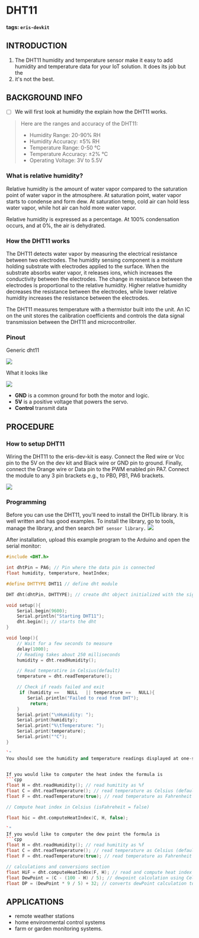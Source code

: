 # DHT11

#### tags: `eris-devkit`

## INTRODUCTION

1. The DHT11 humidity and temperature sensor make it easy to add humidity and temperature data for your IoT solution. It does its job but the
2. it's not the best. 

## BACKGROUND INFO

* [ ] We will first look at humidity the explain how the DHT11 works.

> Here are the ranges and accuracy of the DHT11:
>
> * Humidity Range: 20-90% RH
> * Humidity Accuracy: ±5% RH
> * Temperature Range: 0-50 °C
> * Temperature Accuracy: ±2% °C
> * Operating Voltage: 3V to 5.5V

### What is relative humidity?

Relative humidity is the amount of water vapor compared to the saturation point of water vapor in the atmosphere. At saturation point, water vapor starts to condense and form dew. At saturation temp, cold air can hold less water vapor, while hot air can hold more water vapor.

Relative humidity is expressed as a percentage. At 100% condensation occurs, and at 0%, the air is dehydrated.

### How the DHT11 works

The DHT11 detects water vapor by measuring the electrical resistance between two electrodes. The humidity sensing component is a moisture holding substrate with electrodes applied to the surface. When the substrate absorbs water vapor, it releases ions, which increases the conductivity between the electrodes. The change in resistance between the electrodes is proportional to the relative humidity. Higher relative humidity decreases the resistance between the electrodes, while lower relative humidity increases the resistance between the electrodes.

The DHT11 measures temperature with a thermistor built into the unit. An IC on the unit stores the calibration coefficients and controls the data signal transmission between the DHT11 and microcontroller.

### Pinout

Generic dht11

![](https://i.imgur.com/mAcYXTN.png)

What it looks like

![](https://i.imgur.com/UgNrGAM.jpg)

* **GND** is a common ground for both the motor and logic.
* **5V** is a positive voltage that powers the servo.
* **Control** transmit data

## PROCEDURE

### How to setup DHT11

Wiring the DHT11 to the eris-dev-kit is easy. Connect the Red wire or Vcc pin to the 5V on the dev kit and Black wire or GND pin to ground. Finally, connect the Orange wire or Data pin to the PWM enabled pin PA7. Connect the module to any 3 pin brackets e.g., to PB0, PB1, PA6 brackets.

![](https://i.imgur.com/lCILAaW.png)

### Programming

Before you can use the DHT11, you'll need to install the DHTLib library. It is well written and has good examples. To install the library, go to tools, manage the library, and then search `DHT sensor library.` ![](https://i.imgur.com/r6rYvCK.png)

After installation, upload this example program to the Arduino and open the serial monitor:

```cpp
#include <DHT.h>

int dhtPin = PA6; // Pin where the data pin is connected
float humidity, temperature, heatIndex;

#define DHTTYPE DHT11 // define dht module

DHT dht(dhtPin, DHTTYPE); // create dht object initialized with the signal pin and the type of dht module

void setup(){
    Serial.begin(9600);
    Serial.println("Starting DHT11");
    dht.begin(); // starts the dht
}

void loop(){
    // Wait for a few seconds to measure
    delay(1000);
    // Reading takes about 250 milliseconds
    humidity = dht.readHumidity();

    // Read temperatire in Celsius(default)
    temperature = dht.readTemperature();

    // Check if reads failed and exit
     if (humidity ==   NULL   || temperature ==   NULL){
        Serial.println("Failed to read from DHT");
         return;
    }
    Serial.print("\nHumidity: ");
    Serial.print(humidity);
    Serial.print("%\tTemperature: ");
    Serial.print(temperature);
    Serial.print("°C");
}

`"
You should see the humidity and temperature readings displayed at one-second intervals.


If you would like to computer the heat index the formula is
```cpp
float H = dht.readHumidity(); // read humitity as %f
float C = dht.readTemperature(); // read temperature as Celsius (default)
float F = dht.readTemperature(true); // read temperature as Fahrenheit (if true)

// Compute heat index in Celsius (isFahreheit = false)

float hic = dht.computeHeatIndex(C, H, false);

`"
If you would like to computer the dew point the formula is
```cpp
float H = dht.readHumidity(); // read humitity as %f
float C = dht.readTemperature(); // read temperature as Celsius (default)
float F = dht.readTemperature(true); // read temperature as Fahrenheit (if true)

// calculations and conversions section
float HiF = dht.computeHeatIndex(F, H); // read and compute heat index in Fahrenheit (the default)
float DewPoint = (C - (100 - H) / 5); // dewpoint calculation using Celsius value
float DP = (DewPoint * 9 / 5) + 32; // converts dewPoint calculation to fahrenheit
```

## APPLICATIONS

* remote weather stations
* home environmental control systems
* farm or garden monitoring systems.

